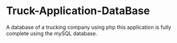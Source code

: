 # Truck-Application-DataBase
A database of a trucking company using php this application is fully complete using the mySQL database. 
